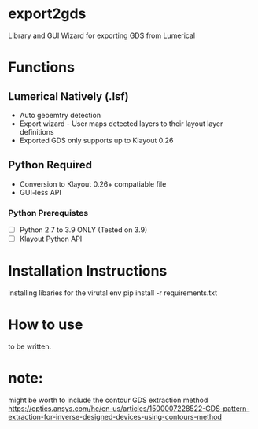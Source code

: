 # export2gds
Library and GUI Wizard for exporting GDS from Lumerical

# Functions
## Lumerical Natively (.lsf)
- Auto geoemtry detection
- Export wizard - User maps detected layers to their layout layer definitions
- Exported GDS only supports up to Klayout 0.26

## Python Required
- Conversion to Klayout 0.26+ compatiable file
- GUI-less API

### Python Prerequistes
- [ ] Python 2.7 to 3.9 ONLY (Tested on 3.9)
- [ ] Klayout Python API

# Installation Instructions
installing libaries for the virutal env
pip install -r requirements.txt

# How to use
to be written.

# note:
might be worth to include the contour GDS extraction method
https://optics.ansys.com/hc/en-us/articles/1500007228522-GDS-pattern-extraction-for-inverse-designed-devices-using-contours-method